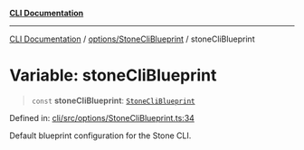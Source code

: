 [**CLI Documentation**](../../../README.md)

***

[CLI Documentation](../../../README.md) / [options/StoneCliBlueprint](../README.md) / stoneCliBlueprint

# Variable: stoneCliBlueprint

> `const` **stoneCliBlueprint**: [`StoneCliBlueprint`](../interfaces/StoneCliBlueprint.md)

Defined in: [cli/src/options/StoneCliBlueprint.ts:34](https://github.com/stonemjs/cli/blob/ae332002b2560de84ae3a35accc1d91282bd1543/src/options/StoneCliBlueprint.ts#L34)

Default blueprint configuration for the Stone CLI.
